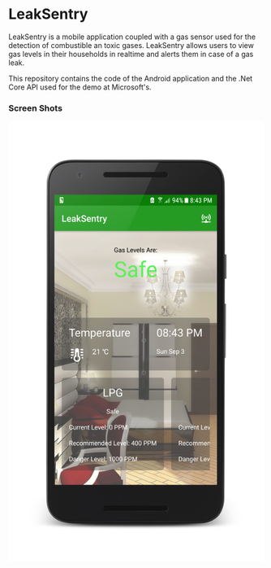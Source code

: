 # LeakSentry 

LeakSentry is a mobile application coupled with a gas sensor used for the detection of combustible an toxic gases. LeakSentry allows users to view gas levels in their households in realtime and alerts them in case of a gas leak. 

This repository contains the code of the Android application and the .Net Core API used for the demo at Microsoft's. 

### Screen Shots 

![alt text][img1]

[img1]: https://github.com/mzaart/LeakSentry/blob/master/Screenshots/1.png?raw=true
